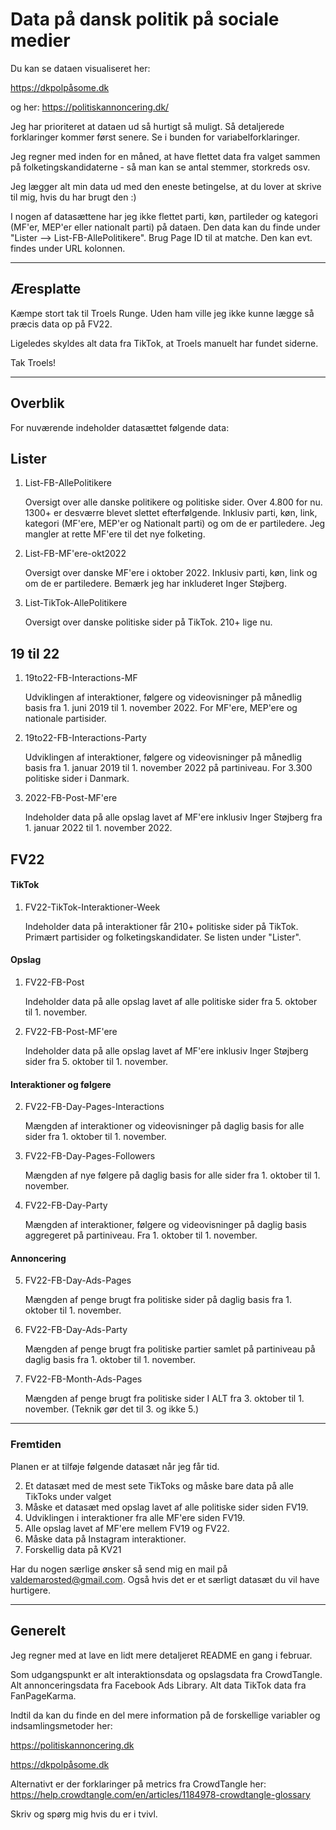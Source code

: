 # Data på dansk politik på sociale medier

Du kan se dataen visualiseret her:

https://dkpolpåsome.dk

og her:
https://politiskannoncering.dk/

Jeg har prioriteret at dataen ud så hurtigt så muligt. Så detaljerede forklaringer kommer først senere. Se i bunden for variabelforklaringer.

Jeg regner med inden for en måned, at have flettet data fra valget sammen på folketingskandidaterne - så man kan se antal stemmer, storkreds osv.

Jeg lægger alt min data ud med den eneste betingelse, at du lover at skrive til mig, hvis du har brugt den :)

I nogen af datasættene har jeg ikke flettet parti, køn, partileder og kategori (MF'er, MEP'er eller nationalt parti) på dataen. Den data kan du finde under "Lister --> List-FB-AllePolitikere". Brug Page ID til at matche. Den kan evt. findes under URL kolonnen. 



-----------------------

## Æresplatte 

Kæmpe stort tak til Troels Runge. Uden ham ville jeg ikke kunne lægge så præcis data op på FV22. 

Ligeledes skyldes alt data fra TikTok, at Troels manuelt har fundet siderne.

Tak Troels!

-----------------------



## Overblik

For nuværende indeholder datasættet følgende data:

## Lister

1. List-FB-AllePolitikere
    
    Oversigt over alle danske politikere og politiske sider. Over 4.800 for nu. 1300+ er desværre blevet slettet efterfølgende. Inklusiv parti, køn, link, kategori (MF'ere, MEP'er og Nationalt parti) og om de er partiledere. Jeg mangler at rette MF'ere til det nye folketing.

2. List-FB-MF'ere-okt2022
    
    Oversigt over danske MF'ere i oktober 2022. Inklusiv parti, køn, link og om de er partiledere. Bemærk jeg har inkluderet Inger Støjberg. 
    
3. List-TikTok-AllePolitikere
    
    Oversigt over danske politiske sider på TikTok. 210+ lige nu. 

## 19 til 22

1. 19to22-FB-Interactions-MF

    Udviklingen af interaktioner, følgere og videovisninger på månedlig basis fra 1. juni 2019 til 1. november 2022. For MF'ere, MEP'ere og nationale       partisider.
    
2. 19to22-FB-Interactions-Party

     Udviklingen af interaktioner, følgere og videovisninger på månedlig basis fra 1. januar 2019 til 1. november 2022 på partiniveau. For 3.300 politiske sider i Danmark.
     
3. 2022-FB-Post-MF'ere

    Indeholder data på alle opslag lavet af MF'ere inklusiv Inger Støjberg fra 1. januar 2022 til 1. november 2022. 
  
## FV22

#### TikTok

1. FV22-TikTok-Interaktioner-Week

    Indeholder data på interaktioner får 210+ politiske sider på TikTok. Primært partisider og folketingskandidater. Se listen under "Lister".

#### Opslag

1. FV22-FB-Post

    Indeholder data på alle opslag lavet af alle politiske sider fra 5. oktober til 1. november. 
    
2. FV22-FB-Post-MF'ere

    Indeholder data på alle opslag lavet af MF'ere inklusiv Inger Støjberg sider fra 5. oktober til 1. november. 
    
#### Interaktioner og følgere 

2. FV22-FB-Day-Pages-Interactions
    
    Mængden af interaktioner og videovisninger på daglig basis for alle sider fra 1. oktober til 1. november.
    
3. FV22-FB-Day-Pages-Followers 
    
    Mængden af nye følgere på daglig basis for alle sider fra 1. oktober til 1. november.
    
4. FV22-FB-Day-Party

   Mængden af interaktioner, følgere og videovisninger på daglig basis aggregeret på partiniveau. Fra 1. oktober til 1. november.
   
#### Annoncering
  
5. FV22-FB-Day-Ads-Pages

   Mængden af penge brugt fra politiske sider på daglig basis fra 1. oktober til 1. november.
   
6. FV22-FB-Day-Ads-Party

   Mængden af penge brugt fra politiske partier samlet på partiniveau på daglig basis fra 1. oktober til 1. november.
   
7. FV22-FB-Month-Ads-Pages

   Mængden af penge brugt fra politiske sider I ALT fra 3. oktober til 1. november. (Teknik gør det til 3. og ikke 5.)
   
-----------------
   
   
### Fremtiden

Planen er at tilføje følgende datasæt når jeg får tid.

2. Et datasæt med de mest sete TikToks og måske bare data på alle TikToks under valget
3. Måske et datasæt med opslag lavet af alle politiske sider siden FV19. 
4. Udviklingen i interaktioner fra alle MF'ere siden FV19. 
5. Alle opslag lavet af MF'ere mellem FV19 og FV22. 
6. Måske data på Instagram interaktioner. 
7. Forskellig data på KV21

Har du nogen særlige ønsker så send mig en mail på valdemarosted@gmail.com. Også hvis det er et særligt datasæt du vil have hurtigere.

---------------

## Generelt

Jeg regner med at lave en lidt mere detaljeret README en gang i februar. 

Som udgangspunkt er alt interaktionsdata og opslagsdata fra CrowdTangle. Alt annonceringsdata fra Facebook Ads Library. Alt data TikTok data fra FanPageKarma.

Indtil da kan du finde en del mere information på de forskellige variabler og indsamlingsmetoder her:

https://politiskannoncering.dk

https://dkpolpåsome.dk

Alternativt er der forklaringer på metrics fra CrowdTangle her:
https://help.crowdtangle.com/en/articles/1184978-crowdtangle-glossary

Skriv og spørg mig hvis du er i tvivl.
   
   
